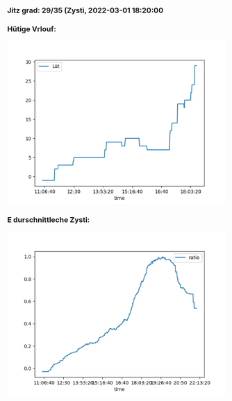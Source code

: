 ### Jitz grad: 29/35 (Zysti, 2022-03-01 18:20:00

### Hütige Vrlouf:
![Graph](Today.png)

### E durschnittleche Zysti:
![Graph](Zysti.png)